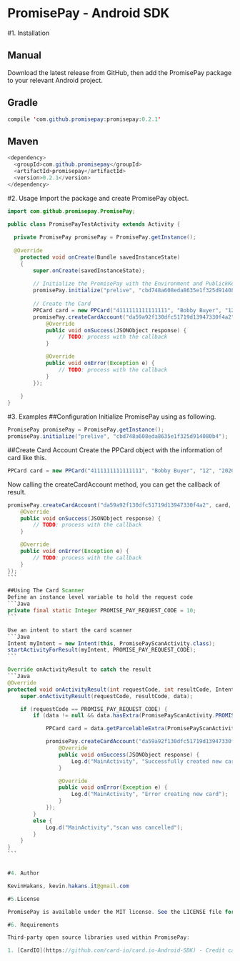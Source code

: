 # PromisePay - Android SDK

#1. Installation

## Manual

Download the latest release from GitHub, then add the PromisePay package to your relevant Android project.

## Gradle

```Java
compile 'com.github.promisepay:promisepay:0.2.1'
```
## Maven

```Java
<dependency>
  <groupId>com.github.promisepay</groupId>
  <artifactId>promisepay</artifactId>
  <version>0.2.1</version>
</dependency>
```


#2. Usage
Import the package and create PromisePay object.
```Java
import com.github.promisepay.PromisePay;

public class PromisePayTestActivity extends Activity {
  
  private PromisePay promisePay = PromisePay.getInstance();
  
  @Override
    protected void onCreate(Bundle savedInstanceState)
    {
        super.onCreate(savedInstanceState);
        
        // Initialize the PromisePay with the Environment and PublickKey
        promisePay.initialize("prelive", "cbd748a608eda8635e1f325d914080b4");
        
        // Create the Card
        PPCard card = new PPCard("4111111111111111", "Bobby Buyer", "12", "2020", "123");
        promisePay.createCardAccount("da59a92f130dfc51719d13947330f4a2", card, new PromisePay.OnPromiseRequestListener() {
            @Override
            public void onSuccess(JSONObject response) {
                // TODO: process with the callback
            }

            @Override
            public void onError(Exception e) {
                // TODO: process with the callback
            }
        });
        
    }
}

```
#3. Examples
##Configuration
Initialize PromisePay using as following.
```Java
PromisePay promisePay = PromisePay.getInstance();
promisePay.initialize("prelive", "cbd748a608eda8635e1f325d914080b4");
```


##Create Card Account
Create the PPCard object with the information of card like this.
```Java
PPCard card = new PPCard("4111111111111111", "Bobby Buyer", "12", "2020", "123");
```

Now calling the createCardAccount method, you can get the callback of result.
````Java
promisePay.createCardAccount("da59a92f130dfc51719d13947330f4a2", card, new PromisePay.OnPromiseRequestListener() {
    @Override
    public void onSuccess(JSONObject response) {
        // TODO: process with the callback
    }

    @Override
    public void onError(Exception e) {
        // TODO: process with the callback
    }
});
```

##Using The Card Scanner
Define an instance level variable to hold the request code
```Java
private final static Integer PROMISE_PAY_REQUEST_CODE = 10;
```

Use an intent to start the card scanner
```Java
Intent myIntent = new Intent(this, PromisePayScanActivity.class);
startActivityForResult(myIntent, PROMISE_PAY_REQUEST_CODE);
```

Override onActivityResult to catch the result
```Java
@Override
protected void onActivityResult(int requestCode, int resultCode, Intent data) {
    super.onActivityResult(requestCode, resultCode, data);

    if (requestCode == PROMISE_PAY_REQUEST_CODE) {
        if (data != null && data.hasExtra(PromisePayScanActivity.PROMISE_PAY_SCAN_RESULT)) {

            PPCard card = data.getParcelableExtra(PromisePayScanActivity.PROMISE_PAY_SCAN_RESULT);

            promisePay.createCardAccount("da59a92f130dfc51719d13947330f4a2", card, new PromisePay.OnPromiseRequestListener() {
                @Override
                public void onSuccess(JSONObject response) {
                    Log.d("MainActivity", "Successfully created new card");
                }

                @Override
                public void onError(Exception e) {
                    Log.d("MainActivity", "Error creating new card");
                }
            });
        }
        else {
            Log.d("MainActivity","scan was cancelled");
        }
    }
}
```


#4. Author

KevinHakans, kevin.hakans.it@gmail.com

#5.License

PromisePay is available under the MIT license. See the LICENSE file for more info.

#6. Requirements

Third-party open source libraries used within PromisePay:

1. [CardIO](https://github.com/card-io/card.io-Android-SDK) - Credit card scanning
